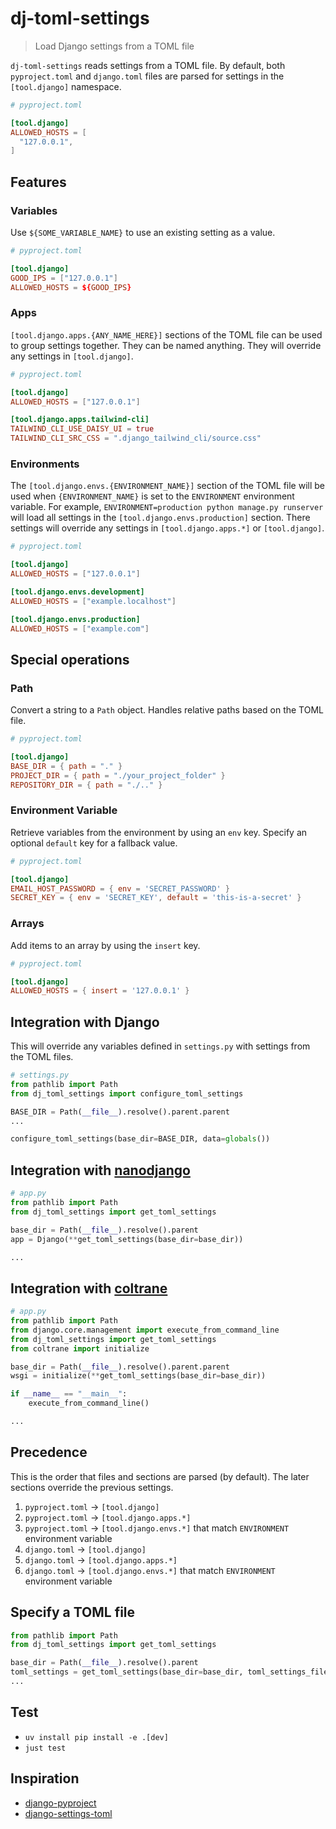 # dj-toml-settings

> Load Django settings from a TOML file

`dj-toml-settings` reads settings from a TOML file. By default, both `pyproject.toml` and `django.toml` files are parsed for settings in the `[tool.django]` namespace.

```toml
# pyproject.toml

[tool.django]
ALLOWED_HOSTS = [
  "127.0.0.1",
]
```

## Features

### Variables

Use `${SOME_VARIABLE_NAME}` to use an existing setting as a value.

```toml
# pyproject.toml

[tool.django]
GOOD_IPS = ["127.0.0.1"]
ALLOWED_HOSTS = ${GOOD_IPS}
```

### Apps

`[tool.django.apps.{ANY_NAME_HERE}]` sections of the TOML file can be used to group settings together. They can be named anything. They will override any settings in `[tool.django]`.

```toml
# pyproject.toml

[tool.django]
ALLOWED_HOSTS = ["127.0.0.1"]

[tool.django.apps.tailwind-cli]
TAILWIND_CLI_USE_DAISY_UI = true
TAILWIND_CLI_SRC_CSS = ".django_tailwind_cli/source.css"
```

### Environments

The `[tool.django.envs.{ENVIRONMENT_NAME}]` section of the TOML file will be used when `{ENVIRONMENT_NAME}` is set to the `ENVIRONMENT` environment variable. For example, `ENVIRONMENT=production python manage.py runserver` will load all settings in the `[tool.django.envs.production]` section. There settings will override any settings in `[tool.django.apps.*]` or `[tool.django]`.

```toml
# pyproject.toml

[tool.django]
ALLOWED_HOSTS = ["127.0.0.1"]

[tool.django.envs.development]
ALLOWED_HOSTS = ["example.localhost"]

[tool.django.envs.production]
ALLOWED_HOSTS = ["example.com"]
```

## Special operations

### Path

Convert a string to a `Path` object. Handles relative paths based on the TOML file.

```toml
# pyproject.toml

[tool.django]
BASE_DIR = { path = "." }
PROJECT_DIR = { path = "./your_project_folder" }
REPOSITORY_DIR = { path = "./.." }
```

### Environment Variable

Retrieve variables from the environment by using an `env` key. Specify an optional `default` key for a fallback value.

```toml
# pyproject.toml

[tool.django]
EMAIL_HOST_PASSWORD = { env = 'SECRET_PASSWORD' }
SECRET_KEY = { env = 'SECRET_KEY', default = 'this-is-a-secret' }
```

### Arrays

Add items to an array by using the `insert` key.

```toml
# pyproject.toml

[tool.django]
ALLOWED_HOSTS = { insert = '127.0.0.1' }
```

## Integration with Django

This will override any variables defined in `settings.py` with settings from the TOML files.

```python
# settings.py
from pathlib import Path
from dj_toml_settings import configure_toml_settings

BASE_DIR = Path(__file__).resolve().parent.parent
...

configure_toml_settings(base_dir=BASE_DIR, data=globals())
```

## Integration with [nanodjango](https://nanodjango.readthedocs.io)

```python
# app.py
from pathlib import Path
from dj_toml_settings import get_toml_settings

base_dir = Path(__file__).resolve().parent
app = Django(**get_toml_settings(base_dir=base_dir))

...
```

## Integration with [coltrane](https://coltrane.adamghill.com)

```python
# app.py
from pathlib import Path
from django.core.management import execute_from_command_line
from dj_toml_settings import get_toml_settings
from coltrane import initialize

base_dir = Path(__file__).resolve().parent.parent
wsgi = initialize(**get_toml_settings(base_dir=base_dir))

if __name__ == "__main__":
    execute_from_command_line()

...
```

## Precedence

This is the order that files and sections are parsed (by default). The later sections override the previous settings.

1. `pyproject.toml` -> `[tool.django]`
2. `pyproject.toml` -> `[tool.django.apps.*]`
3. `pyproject.toml` -> `[tool.django.envs.*]` that match `ENVIRONMENT` environment variable
4. `django.toml` -> `[tool.django]`
5. `django.toml` -> `[tool.django.apps.*]`
6. `django.toml` -> `[tool.django.envs.*]` that match `ENVIRONMENT` environment variable

## Specify a TOML file

```python
from pathlib import Path
from dj_toml_settings import get_toml_settings

base_dir = Path(__file__).resolve().parent
toml_settings = get_toml_settings(base_dir=base_dir, toml_settings_files=["custom-settings.toml"])
...
```

## Test

- `uv install pip install -e .[dev]`
- `just test`

## Inspiration

- [django-pyproject](https://github.com/Ceterai/django-pyproject)
- [django-settings-toml](https://github.com/maxking/django-settings-toml)
